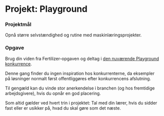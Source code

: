 # Projekt: Playground

### Projektmål

Opnå større selvstændighed og rutine med maskinlæringsprojekter.

### Opgave

Brug din viden fra Fertilizer-opgaven og deltag i [den nuværende Playground konkurrence](https://www.kaggle.com/competitions?listOption=active&searchQuery=playground).

Denne gang finder du ingen inspiration hos konkurrenterne, da eksempler på løsninger normalt først offentliggøres efter konkurrencens afslutning.

Til gengæld kan du vinde stor anerkendelse i branchen (og hos fremtidige arbejdsgivere), hvis du opnår en god placering.

Som altid gælder ved hvert trin i projektet: Tal med din lærer, hvis du sidder fast eller er usikker på, hvad du skal gøre som det næste.